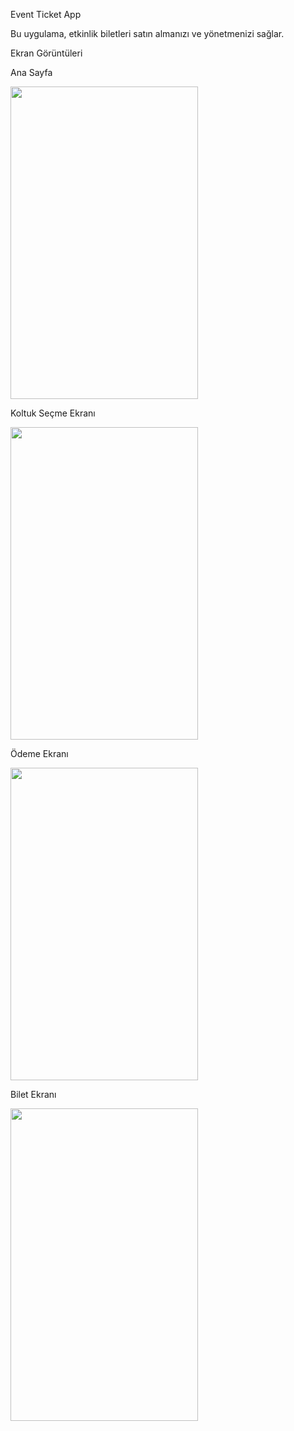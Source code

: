 Event Ticket App

Bu uygulama, etkinlik biletleri satın almanızı ve yönetmenizi sağlar.

Ekran Görüntüleri

Ana Sayfa

<img src="https://github.com/hsefakcay/event_ticket_app/assets/121294367/09ab6d3b-4cf5-42b8-a016-b46c4c21cb7d" width=300 height=500>

Koltuk Seçme Ekranı

<img src="https://github.com/hsefakcay/event_ticket_app/assets/121294367/59497c26-c80c-4b84-88c8-96550266bbbb" width=300 height=500>


Ödeme Ekranı

<img src="https://github.com/hsefakcay/event_ticket_app/assets/121294367/df72e2f5-1258-416d-a038-616d8a240e15" width=300 height=500>


Bilet Ekranı

<img src="https://github.com/hsefakcay/event_ticket_app/assets/121294367/c424f776-c676-483e-9ad2-a9420f17872e" width=300 height=500>
